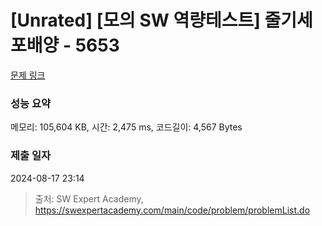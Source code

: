 # [Unrated] [모의 SW 역량테스트] 줄기세포배양 - 5653 

[문제 링크](https://swexpertacademy.com/main/code/problem/problemDetail.do?contestProbId=AWXRJ8EKe48DFAUo) 

### 성능 요약

메모리: 105,604 KB, 시간: 2,475 ms, 코드길이: 4,567 Bytes

### 제출 일자

2024-08-17 23:14



> 출처: SW Expert Academy, https://swexpertacademy.com/main/code/problem/problemList.do